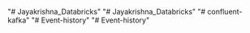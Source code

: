 "# Jayakrishna_Databricks" 
"# Jayakrishna_Databricks" 
"# confluent-kafka" 
"# Event-history" 
"# Event-history" 
